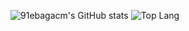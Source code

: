 ![91ebagacm's GitHub stats](https://github-readme-stats.vercel.app/api?username=91ebagacm&show_icons=true&theme=midnight-purple)
![Top Lang](https://github-readme-stats.vercel.app/api/top-langs/?username=91ebagacm&theme=midnight-purple)
